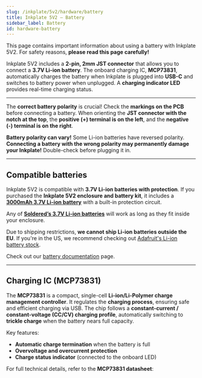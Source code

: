 ```yaml
---  
slug: /inkplate/5v2/hardware/battery  
title: Inkplate 5V2 – Battery
sidebar_label: Battery
id: hardware-battery  
---  
```


<WarningBox>This page contains important information about using a battery with Inkplate 5V2. For safety reasons, **please read this page carefully!**</WarningBox>  

Inkplate 5V2 includes a **2-pin, 2mm JST connector** that allows you to connect a **3.7V Li-ion battery**. The onboard charging IC, **MCP73831**, automatically charges the battery when Inkplate is plugged into **USB-C** and switches to battery power when unplugged. A **charging indicator LED** provides real-time charging status.  

<CenteredImage src="/img/5v2/battery.jpg" alt="Inkplate 5V2 battery JST connector" caption="JST battery connector" width="500px"/>  

<CenteredImage src="/img/5v2/led.jpg" alt="Inkplate 5V2 Onboard charging indicator LED" caption="Onboard charging indicator LED" width="500px"/>  

---  

<InfoBox>The **correct battery polarity** is crucial! Check the **markings on the PCB** before connecting a battery. When orienting the **JST connector with the notch at the top**, the **positive (+) terminal is on the left**, and the **negative (-) terminal is on the right**. </InfoBox>  

<CenteredImage src="/img/inkplate10/battery_polarity.png" alt="Battery polarity on Inkplate 5V2" caption="Battery polarity on Inkplate 5V2" width="500px"/>  

<WarningBox>**Battery polarity can vary!** Some Li-ion batteries have reversed polarity. **Connecting a battery with the wrong polarity may permanently damage your Inkplate!** Double-check before plugging it in.</WarningBox>  

---  

## Compatible batteries

Inkplate 5V2 is compatible with **3.7V Li-ion batteries with protection**. If you purchased the **Inkplate 5V2 enclosure and battery kit**, it includes a **[3000mAh 3.7V Li-ion battery](https://soldered.com/product/li-ion-battery-3000mah-3-7v/)** with a built-in protection circuit.  

<CenteredImage src="/img/inkplate_6_motion/li-ion-w-proteciton.webp" alt="3.7V li-ion battery with protection" caption="3.7V li-ion battery with protection" width="500px"/>  

Any of **[Soldered’s 3.7V Li-ion batteries](https://soldered.com/categories/power-sources-batteries/batteries/lithium-batteries/)** will work as long as they fit inside your enclosure.  

<InfoBox>Due to shipping restrictions, **we cannot ship Li-ion batteries outside the EU**. If you're in the US, we recommend checking out [Adafruit's Li-ion battery stock](https://www.adafruit.com/category/574).</InfoBox>  

Check out our [battery documentation](/documentation/li-ion-battery/overview/) page.  

---  

## Charging IC (MCP73831)  

The **MCP73831** is a compact, single-cell **Li-ion/Li-Polymer charge management controller**. It regulates the **charging process**, ensuring safe and efficient charging via USB. The chip follows a **constant-current / constant-voltage (CC/CV) charging profile**, automatically switching to **trickle charge** when the battery nears full capacity.  

Key features:  
- **Automatic charge termination** when the battery is full  
- **Overvoltage and overcurrent protection**  
- **Charge status indicator** (connected to the onboard LED)  

<InfoBox>For full technical details, refer to the **MCP73831 datasheet**:<QuickLink  
  title="MCP73831/2 Data Sheet"  
  description="Official data sheet for MCP73831/2 charger by Microchip"  
  url="https://ww1.microchip.com/downloads/en/DeviceDoc/MCP73831-Family-Data-Sheet-DS20001984H.pdf"  
/></InfoBox>